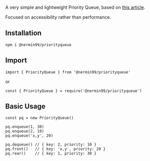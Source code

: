 A very simple and lightweight Priority Queue, based on [this article](https://www.geeksforgeeks.org/implementation-priority-queue-javascript/).

Focused on accessibility rather than performance.

## Installation

```
npm i @nermin99/priorityqueue
```

## Import

```
import { PriorityQueue } from '@nermin99/priorityqueue'
```

or

```
const { PriorityQueue } = require('@nermin99/priorityqueue')
```

## Basic Usage

```
const pq = new PriorityQueue()

pq.enqueue(1, 30)
pq.enqueue(2, 10)
pq.enqueue('x,y', 20)

pq.dequeue() // { key: 2, priority: 10 }
pq.front()   // { key: 'x,y', priority: 20 }
pq.rear()    // { key: 1, priority: 30 }
```
